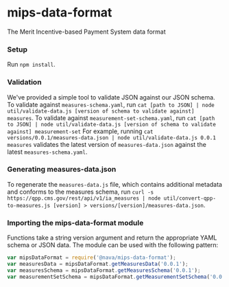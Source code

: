 # mips-data-format
The Merit Incentive-based Payment System data format

### Setup
Run `npm install`.

### Validation
We've provided a simple tool to validate JSON against our JSON schema. To validate against
`measures-schema.yaml`, run `cat [path to JSON] | node util/validate-data.js [version of schema to validate against] measures`. To validate against `measurement-set-schema.yaml`, run `cat [path to JSON] | node util/validate-data.js [version of schema to validate against] measurement-set`
For example, running `cat versions/0.0.1/measures-data.json | node util/validate-data.js 0.0.1 measures`
validates the latest version of `measures-data.json` against the latest `measures-schema.yaml`.

### Generating measures-data.json
To regenerate the `measures-data.js` file, which contains additional metadata and conforms to
the measures schema, run `curl -s https://qpp.cms.gov/rest/api/v1/ia_measures | node util/convert-qpp-to-measures.js [version] > versions/[version]/measures-data.json`.

### Importing the mips-data-format module
Functions take a string version argument and return the appropriate YAML schema or JSON data.
The module can be used with the following pattern:
```javascript
var mipsDataFormat = require('@nava/mips-data-format');
var measuresData = mipsDataFormat.getMeasuresData('0.0.1');
var measuresSchema = mipsDataFormat.getMeasuresSchema('0.0.1');
var measurementSetSchema = mipsDataFormat.getMeasurementSetSchema('0.0.1');
```

